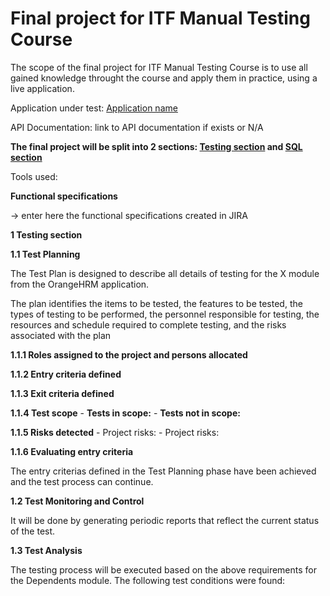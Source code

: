 # Final project for ITF Manual Testing Course



The scope of the final project for ITF Manual Testing Course is to use all gained knowledge throught the course and apply them in practice, using a live application.

Application under test: [Application name](www.gogle.com) 

API Documentation: link to API documentation if exists or N/A

**The final project will be split into 2 sections: [Testing section]() and  [SQL section]()**

Tools used:

**Functional specifications**



-> enter here the functional specifications created in JIRA

**1 Testing section**

**1.1 Test Planning**

The Test Plan is designed to describe all details of testing for the X module from the OrangeHRM application.

The plan identifies the items to be tested, the features to be tested, the types of testing to be performed, the personnel responsible for testing, the resources and schedule
required to complete testing, and the risks associated with the plan

**1.1.1 Roles assigned to the project and persons allocated**

**1.1.2 Entry criteria defined**

**1.1.3 Exit criteria defined**

**1.1.4 Test scope**
    - **Tests in scope:**
    - **Tests not in scope:**
    
**1.1.5 Risks detected**
    - Project risks:
    - Project risks:
    
 **1.1.6 Evaluating entry criteria**
 
 The entry criterias defined in the Test Planning phase have been achieved and the test process can continue.
 
 **1.2 Test Monitoring and Control**
 
 It will be done by generating periodic reports that reflect the current status of the test.
 
 **1.3 Test Analysis**
 
 The testing process will be executed based on the above requirements for the Dependents module. The following test conditions were found:
 
 

